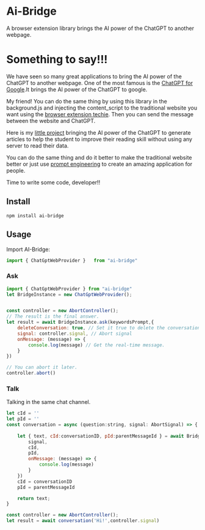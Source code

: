 # Ai-Bridge

A browser extension library brings the AI power of the ChatGPT to another webpage.
# Something to say!!!
We have seen so many great applications to bring the AI power of the ChatGPT to another webpage. One of the most famous is the [ChatGPT for Google](https://github.com/wong2/chatgpt-google-extension).It brings the AI power of the ChatGPT to google.

My friend! You can do the same thing by using this library in the background.js and injecting the content_script to the traditional website you want using the [browser extension techie](https://developer.chrome.com/docs/extensions/mv3/). Then you can send the message between the website and 
ChatGPT.

Here is my [little project](https://github.com/lxfater/Learning-By-GPT) bringing the AI power of the ChatGPT to generate articles to help the student to improve their reading skill without using any server to read their data.

You can do the same thing and do it better to make the traditional website better or just use [prompt engineering](https://github.com/dair-ai/Prompt-Engineering-Guide) to create an amazing application for people.

Time to write some code, developer!!

## Install


```
npm install ai-bridge
```

## Usage
Import AI-Bridge:
```javascript
import { ChatGptWebProvider }   from "ai-bridge"
```

### Ask
```javascript
import { ChatGptWebProvider } from "ai-bridge"
let BridgeInstance = new ChatGptWebProvider();


const controller = new AbortController();
// The result is the final answer.
let result = await BridgeInstance.ask(keywordsPrompt,{
    deleteConversation: true, // Set it true to delete the conversation to avoid exposing your prompt engineering stuff to the user.
    signal: controller.signal, // Abort signal
    onMessage: (message) => {
        console.log(message) // Get the real-time message. 
    }
})

// You can abort it later.
controller.abort()

```

### Talk

Talking in the same chat channel.

```javascript
let cId = ''
let pId = ''
const conversation = async (question:string, signal: AbortSignal) => {
    
    let { text, cId:conversationID, pId:parentMessageId } = await BridgeInstance.talk(keywordsPrompt,{
        signal,
        cId,
        pId,
        onMessage: (message) => {
            console.log(message)
        }
    })
    cId = conversationID
    pId = parentMessageId

    return text;
}

const controller = new AbortController();
let result = await conversation('Hi!',controller.signal)

```

